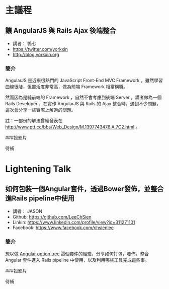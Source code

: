 # 主議程

## 讓 AngularJS 與 Rails Ajax 後端整合

* 講者： 鴨七
* https://twitter.com/yorkxin
* http://blog.yorkxin.org

### 簡介

AngularJS 是近來很熱門的 JavaScript Front-End MVC Framework ，雖然學習曲線很陡，但靈活度非常高，做為前端 Framework 相當稱職。

然而因為是純前端的 Framework ，自然不會考慮到後端 Server 。講者做為一個 Rails Developer ，在實作 AngularJS 與 Rails 的 Ajax 整合時，遇到不少問題，這次會分享一些實際上解過的問題。

註：一部份的解法曾經發表在 http://www.ptt.cc/bbs/Web_Design/M.1397743476.A.7C2.html 。

###投影片

待補

# Lightening Talk

## 如何包裝一個Angular套件，透過Bower發佈，並整合進Rails pipeline中使用

* 講者： JASON
* Github: https://github.com/LeeChSien
* Linkin: https://www.linkedin.com/profile/view?id=311271101
* Facebook: https://www.facebook.com/chsienlee

### 簡介

想以做 [Angular option tree](http://leechsien.github.io/angular-option-tree/) 這個套件的經驗，分享如何打包，發佈，整合 Angular 套件進入 Rails pipeline 中使用，以及利用哪些工具完成這些事。

###投影片

待補
